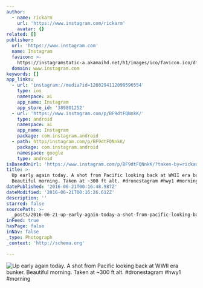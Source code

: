 ```yaml
---
author:
  - name: rickarm
    url: 'https://www.instagram.com/rickarm'
    avatar: {}
related: []
publisher:
  url: 'https://www.instagram.com'
  name: Instagram
  favicon: >-
    https://instagramstatic-a.akamaihd.net/h1/images/ico/favicon.ico/dfa85bb1fd63.ico
  domain: www.instagram.com
keywords: []
app_links:
  - url: 'instagram://media?id=1260294112099596554'
    type: ios
    namespace: ai
    app_name: Instagram
    app_store_id: '389801252'
  - url: 'https://www.instagram.com/p/BF9dtFQNnkK/'
    type: android
    namespace: ai
    app_name: Instagram
    package: com.instagram.android
  - path: https/instagram.com/p/BF9dtFQNnkK/
    package: com.instagram.android
    namespace: google
    type: android
isBasedOnUrl: 'https://www.instagram.com/p/BF9dtFQNnkK/?taken-by=rickarm'
title: >-
  Up early again today. A shot from Pacific looking back at WWII era bunker.
  Beautiful morning. Taken at ~300 ft alt. #dronestagram #hwy1 #morning
datePublished: '2016-06-21T00:16:48.987Z'
dateModified: '2016-06-21T00:16:26.612Z'
description: ''
starred: false
sourcePath: >-
  _posts/2016-06-21-up-early-again-today-a-shot-from-pacific-looking-back-at-ww.md
inFeed: true
hasPage: false
inNav: false
_type: Photograph
_context: 'http://schema.org'

---
```

![Up early again today. A shot from Pacific looking back at WWII era bunker. Beautiful morning. Taken at ~300 ft alt. #dronestagram #hwy1 #morning](https://scontent.cdninstagram.com/t51.2885-15/s640x640/sh0.08/e35/13320113_998585166904326_385592748_n.jpg?ig_cache_key=MTI2MDI5NDExMjA5OTU5NjU1NA%3D%3D.2)